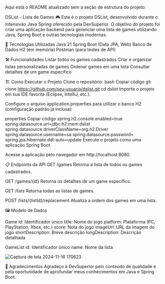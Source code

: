 
Aqui está o README atualizado sem a seção de estrutura do projeto:

DSList - Lista de Games 🎮
Este é o projeto DSList, desenvolvido durante o Intensivão Java Spring oferecido pela DevSuperior. O objetivo do projeto foi criar uma aplicação backend para gerenciar uma lista de games utilizando Java, Spring Boot e outras tecnologias modernas.

🔗 Tecnologias Utilizadas
Java 21
Spring Boot (Data JPA, Web)
Banco de Dados H2 (em memória)
Postman (para testes de API)

🛠️ Funcionalidades
Listar todos os games cadastrados
Criar e organizar listas personalizadas de games
Ordenar games em uma lista
Consultar detalhes de um game específico

🏗️ Como Executar o Projeto
Clone o repositório:
bash
Copiar código
git clone https://github.com/seu-usuario/dslist.git
cd dslist
Importe o projeto em sua IDE favorita (Eclipse, IntelliJ, etc.).

Configure o arquivo application.properties para utilizar o banco H2 (configuração padrão já inclusa):

properties
Copiar código
spring.h2.console.enabled=true
spring.datasource.url=jdbc:h2:mem:dslist
spring.datasource.driverClassName=org.h2.Driver
spring.datasource.username=sa
spring.datasource.password=
spring.jpa.hibernate.ddl-auto=update
Execute o projeto como uma aplicação Spring Boot.

Acesse a aplicação pelo navegador em http://localhost:8080.

📋 Endpoints da API
GET /games
Retorna a lista de todos os games cadastrados.

GET /games/{id}
Retorna os detalhes de um game específico.

GET /lists
Retorna todas as listas de games.

POST /lists/{listId}/replacement
Atualiza a ordem dos games em uma lista.

🖼️ Modelo de Dados

Game
id: Identificador único
title: Nome do jogo
platform: Plataforma (PC, PlayStation, Xbox, etc.)
score: Nota do jogo
imageUrl: URL da imagem do jogo
shortDescription: Breve descrição
longDescription: Descrição detalhada

GameList
id: Identificador único
name: Nome da lista

![Captura de tela 2024-11-16 170623](https://github.com/user-attachments/assets/59bc8a7b-9385-4942-804f-51f410e03d85)


🌟 Agradecimentos
Agradeço à DevSuperior pelo conteúdo de qualidade e pela oportunidade de aprofundar meus conhecimentos em Java e Spring Boot.

